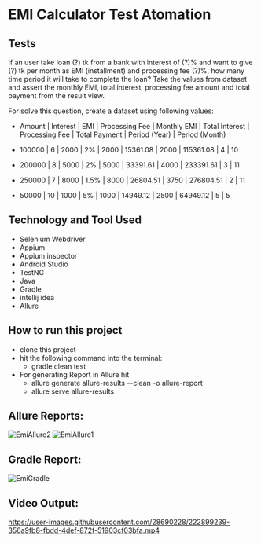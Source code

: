 # EMI Calculator Test Atomation

## Tests
If an user take loan (?) tk from a bank with interest of (?)% and  want to give (?) tk per month as EMI (installment) and processing fee (?)%, how many time period it will take to complete the loan? Take the values from dataset and assert the monthly EMI, total interest, processing fee amount and total payment from the result view.

For solve this question, create a dataset using following values:

- Amount | Interest | EMI | Processing Fee | Monthly EMI | Total Interest | Processing Fee | Total Payment | Period (Year) | Period (Month)

- 100000 | 6 | 2000 | 2% | 2000 | 15361.08 | 2000 | 115361.08 | 4 | 10
- 200000 | 8 | 5000 | 2% | 5000 | 33391.61 | 4000 | 233391.61 | 3 | 11

- 250000 | 7 | 8000 | 1.5% | 8000 | 26804.51 | 3750 | 276804.51 | 2 | 11

- 50000 | 10 | 1000 | 5% | 1000 | 14949.12 | 2500 | 64949.12 | 5 | 5

## Technology and Tool Used
- Selenium Webdriver
- Appium
- Appium inspector
- Android Studio
- TestNG
- Java
- Gradle
- intellij idea 
- Allure

## How to run this project
- clone this project
- hit the following command into the terminal:
  - gradle clean test
- For generating Report in Allure hit
  - allure generate allure-results --clean -o allure-report
  - allure serve allure-results
  
## Allure Reports: 

![EmiAllure2](https://user-images.githubusercontent.com/28690228/222898299-bbc7f8fd-3568-4b74-a05e-110276b35225.png)
![EmiAllure1](https://user-images.githubusercontent.com/28690228/222898304-dd515e30-ba19-4df6-80de-82fab72d9ac2.png)


## Gradle Report:
![EmiGradle](https://user-images.githubusercontent.com/28690228/222899543-12581bf8-51d9-4b45-8de3-370eb1b9a8e1.png)



## Video Output:



https://user-images.githubusercontent.com/28690228/222899239-356a9fb8-fbdd-4def-872f-51903cf03bfa.mp4


